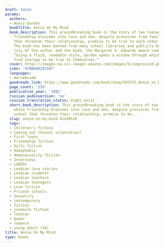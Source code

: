 ```yaml
---
draft: false
params:
  authors:
  - Nancy Garden
  bookTitle: Annie On My Mind
  book_description: This groundbreaking book is the story of two teenage girls whose
    friendship blossoms into love and who, despite pressures from family and school
    that threaten their relationship, promise to be true to each other and their feelings.
    The book has been banned from many school libraries and publicly burned in Kansas
    City.Of the author and the book, the Margaret A. Edwards Award committee said,
    “Using a fluid, readable style, Garden opens a window through which readers can
    find courage to be true to themselves.”
  cover: https://images-na.ssl-images-amazon.com/images/S/compressed.photo.goodreads.com/books/1388360021i/595375.jpg
  isbn: '9780606291507'
  languages:
  - Английский
  goodreads_link: https://www.goodreads.com/book/show/595375.Annie_on_My_Mind
  page_count: '233'
  publication_year: '1982'
  russian_audioversion: 'no'
  russian_translation_status: might_exist
  short_book_description: This groundbreaking book is the story of two teenage girls
    whose friendship blossoms into love and who, despite pressures from family and
    school that threaten their relationship, promise to be...
  slug: annie-on-my-mind-41e49526
  tags:
  - Children's fiction
  - Coming out (Sexual orientation)
  - First loves
  - Friendship fiction
  - Girls fiction
  - Homophobia
  - Homosexuality fiction
  - Interviews
  - LGBTQ+
  - Lesbian love stories
  - Lesbian students
  - Lesbian teachers
  - Lesbian teenagers
  - Love fiction
  - Private schools
  - Sexuality
  - contemporary
  - fiction
  - juvenile fiction
  - lesbian
  - queer
  - romance
  - young adult (YA)
title: Annie On My Mind
type: books
---
```

